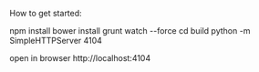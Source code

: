 How to get started:

npm install
bower install
grunt watch --force
cd build
python -m SimpleHTTPServer 4104

open in browser http://localhost:4104
